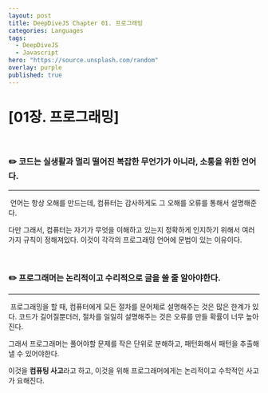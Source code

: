 ```yaml
---
layout: post
title: DeepDiveJS Chapter 01. 프로그래밍
categories: Languages
tags:
  - DeepDiveJS
  - Javascript
hero: "https://source.unsplash.com/random"
overlay: purple
published: true
---
```


# [01장. 프로그래밍]

</br>

### ✏️ 코드는 실생활과 멀리 떨어진 복잡한 무언가가 아니라, 소통을 위한 언어다.

---

&nbsp;언어는 항상 오해를 만드는데, 컴퓨터는 감사하게도 그 오해를 오류를 통해서 설명해준다.

다만 그래서, 컴퓨터는 자기가 무엇을 이해하고 있는지 정확하게 인지하기 위해서 여러가지 규칙이 정해져있다. 이것이 각각의 프로그래밍 언어에 문법이 있는 이유이다.

</br>

### ✏️ 프로그래머는 논리적이고 수리적으로 글을 쓸 줄 알아야한다.

---

&nbsp;프로그래밍을 할 때, 컴퓨터에게 모든 절차를 문어체로 설명해주는 것은 많은 한계가 있다. 코드가 길어질뿐더러, 절차를 일일히 설명해주는 것은 오류를 만들 확률이 너무 높아진다.

그래서 프로그래머는 풀어야할 문제를 작은 단위로 분해하고, 패턴화해서 패턴을 추출해낼 수 있어야한다.

이것을 **컴퓨팅 사고**라고 하고, 이것을 위해 프로그래머에게는 논리적이고 수학적인 사고가 요해진다.
